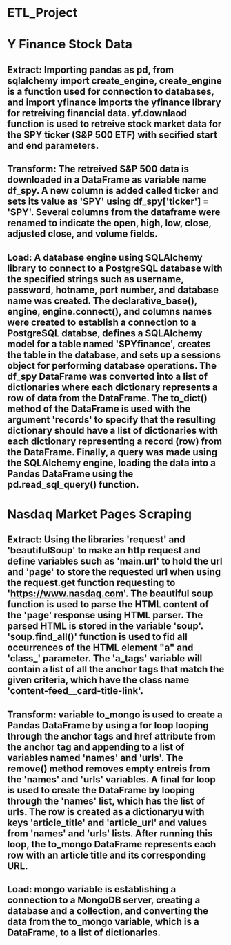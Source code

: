 # ETL_Project

# Y Finance Stock Data

## Extract: Importing pandas as pd, from sqlalchemy import create_engine, create_engine is a function used for connection to databases, and import yfinance imports the yfinance library for retreiving financial data. yf.downlaod function is used to retreive stock market data for the SPY ticker (S&P 500 ETF) with secified start and end parameters. 

## Transform: The retreived S&P 500 data is downloaded in a DataFrame as variable name df_spy. A new column is added called ticker and sets its value as 'SPY' using df_spy['ticker'] = 'SPY'. Several columns from the dataframe were renamed to indicate the open, high, low, close, adjusted close, and volume fields. 

## Load: A database engine using SQLAlchemy library to connect to a PostgreSQL database with the specified strings such as username, password, hotname, port number, and database name was created. The declarative_base(), engine, engine.connect(), and columns names were created to establish a connection to a PostgreSQL databse, defines a SQLAlchemy model for a table named 'SPYfinance', creates the table in the database, and sets up a sessions object for performing database operations. The df_spy DataFrame was converted into a list of dictionaries where each dictionary represents a row of data from the DataFrame. The to_dict() method of the DataFrame is used with the argument 'records' to specify that the resulting dictionary should have a list of dictionaries with each dictionary representing a record (row) from the DataFrame. Finally, a query was made using the SQLAlchemy engine, loading the data into a Pandas DataFrame using the pd.read_sql_query() function.



# Nasdaq Market Pages Scraping

## Extract: Using the libraries 'request' and 'beautifulSoup' to make an http request and define variables such as 'main.url' to hold the url and 'page' to store the requested url when using the request.get function requesting to 'https://www.nasdaq.com'. The beautiful soup function is used to parse the HTML content of the 'page' response using HTML parser. The parsed HTML is stored in the variable 'soup'. 'soup.find_all()' function is used to fid all occurrences of the HTML element "a" and 'class_' parameter. The 'a_tags' variable will contain a list of all the anchor tags that match the given criteria, which have the class name 'content-feed__card-title-link'. 

## Transform: variable to_mongo is used to create a Pandas DataFrame by using a for loop looping through the anchor tags and href attribute from the anchor tag and appending to a list of variables named 'names' and 'urls'. The remove() method removes empty entreis from the 'names' and 'urls' variables. A final for loop is used to create the DataFrame by looping through the 'names' list, which has the list of urls. The row is created as a dictionaryu with keys 'article_title' and 'article_url' and values from 'names' and 'urls' lists. After running this loop, the to_mongo DataFrame represents each row with an article title and its corresponding URL. 

## Load: mongo variable is establishing a connection to a MongoDB server, creating a database and a collection, and converting the data from the to_mongo variable, which is a DataFrame, to a list of dictionaries. 

